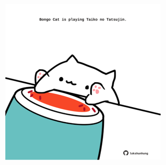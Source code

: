 <!-- built at 24/11/2022, 12:01:11 UTC -->
<p align="center">
  <img width="500" height="500" src="./ReadmeImage.svg">
</p>
